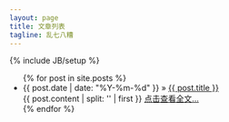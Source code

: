 ```yaml
---
layout: page
title: 文章列表
tagline: 乱七八糟
---
```

{% include JB/setup %}

<ul class="posts">
  {% for post in site.posts %}
    <li>
        <span class="post-date">{{ post.date | date: "%Y-%m-%d" }}</span> 
        &raquo; 
        <a href="{{ BASE_PATH }}{{ post.url }}">{{ post.title }}</a>
        <div class="post-excerpt">
            {{ post.content | split: '<!-- more -->' | first }}
            <a href="{{ BASE_PATH }}{{ post.url }}">点击查看全文...</a>
        </div>
    </li>
  {% endfor %}
</ul>
